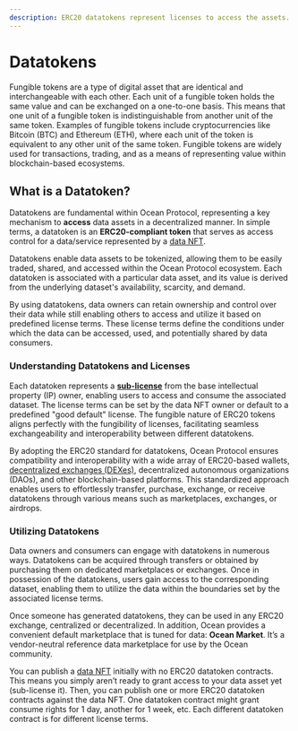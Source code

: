 ```yaml
---
description: ERC20 datatokens represent licenses to access the assets.
---
```


# Datatokens

Fungible tokens are a type of digital asset that are identical and interchangeable with each other. Each unit of a fungible token holds the same value and can be exchanged on a one-to-one basis. This means that one unit of a fungible token is indistinguishable from another unit of the same token. Examples of fungible tokens include cryptocurrencies like Bitcoin (BTC) and Ethereum (ETH), where each unit of the token is equivalent to any other unit of the same token. Fungible tokens are widely used for transactions, trading, and as a means of representing value within blockchain-based ecosystems.

## What is a Datatoken?&#x20;

Datatokens are fundamental within Ocean Protocol, representing a key mechanism to **access** data assets in a decentralized manner. In simple terms, a datatoken is an **ERC20-compliant token** that serves as access control for a data/service represented by a [data NFT](data-nfts.md).

Datatokens enable data assets to be tokenized, allowing them to be easily traded, shared, and accessed within the Ocean Protocol ecosystem. Each datatoken is associated with a particular data asset, and its value is derived from the underlying dataset's availability, scarcity, and demand.

By using datatokens, data owners can retain ownership and control over their data while still enabling others to access and utilize it based on predefined license terms. These license terms define the conditions under which the data can be accessed, used, and potentially shared by data consumers.

### Understanding Datatokens and Licenses

Each datatoken represents a [**sub-license**](../../discover/glossary.md#sub-licensee) from the base intellectual property (IP) owner, enabling users to access and consume the associated dataset. The license terms can be set by the data NFT owner or default to a predefined "good default" license. The fungible nature of ERC20 tokens aligns perfectly with the fungibility of licenses, facilitating seamless exchangeability and interoperability between different datatokens.

By adopting the ERC20 standard for datatokens, Ocean Protocol ensures compatibility and interoperability with a wide array of ERC20-based wallets, [decentralized exchanges (DEXes)](https://blog.oceanprotocol.com/ocean-datatokens-will-be-tradeable-on-decentrs-dex-41715a166a1f), decentralized autonomous organizations (DAOs), and other blockchain-based platforms. This standardized approach enables users to effortlessly transfer, purchase, exchange, or receive datatokens through various means such as marketplaces, exchanges, or airdrops.

### Utilizing Datatokens

Data owners and consumers can engage with datatokens in numerous ways. Datatokens can be acquired through transfers or obtained by purchasing them on dedicated marketplaces or exchanges. Once in possession of the datatokens, users gain access to the corresponding dataset, enabling them to utilize the data within the boundaries set by the associated license terms.

Once someone has generated datatokens, they can be used in any ERC20 exchange, centralized or decentralized. In addition, Ocean provides a convenient default marketplace that is tuned for data: **Ocean Market**. It’s a vendor-neutral reference data marketplace for use by the Ocean community.

You can publish a [data NFT](data-nfts.md) initially with no ERC20 datatoken contracts. This means you simply aren’t ready to grant access to your data asset yet (sub-license it). Then, you can publish one or more ERC20 datatoken contracts against the data NFT. One datatoken contract might grant consume rights for 1 day, another for 1 week, etc. Each different datatoken contract is for different license terms.
